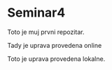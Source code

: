 # Seminar4

Toto je muj prvni repozitar.

Tady je uprava provedena online

Toto je uprava provedena lokalne.
